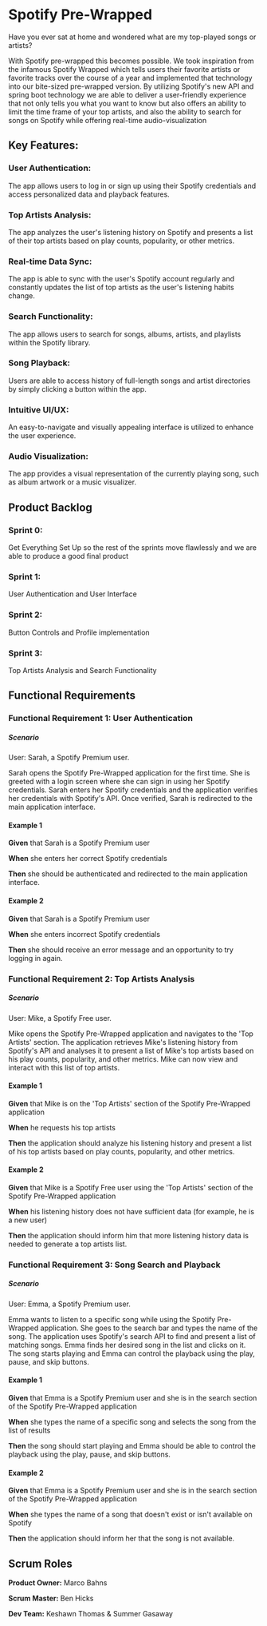 # Spotify Pre-Wrapped
Have you ever sat at home and wondered what are my top-played songs or artists?

With Spotify pre-wrapped this becomes possible. We took inspiration from the infamous Spotify Wrapped which tells users their favorite artists or favorite tracks over the course of a year and implemented that technology into our bite-sized pre-wrapped version. By utilizing Spotify's new API and spring boot technology we are able to deliver a user-friendly experience that not only tells you what you want to know but  also offers an ability to limit the time frame of your top artists, and also the ability to search for songs on Spotify while offering real-time audio-visualization


## Key Features:
### **User Authentication:** 
The app allows users to log in or sign up using their Spotify credentials and access personalized data and playback features.

### **Top Artists Analysis:** 
The app analyzes the user's listening history on Spotify and presents a list of their top artists based on play counts, popularity, or other metrics.

### **Real-time Data Sync:** 
The app is able to sync with the user's Spotify account regularly and constantly updates the list of top artists as the user's listening habits change.

### **Search Functionality:** 
The app allows users to search for songs, albums, artists, and playlists within the Spotify library.

### **Song Playback:** 
Users are able to access history of full-length songs and artist directories by simply clicking a button within the app.

### **Intuitive UI/UX:** 
An easy-to-navigate and visually appealing interface is utilized to enhance the user experience.

### **Audio Visualization:** 
The app provides a visual representation of the currently playing song, such as album artwork or a music visualizer.

## Product Backlog
### Sprint 0:
Get Everything Set Up so the rest of the sprints move flawlessly and we are able to produce a good final product

### Sprint 1:
User Authentication and User Interface

### Sprint 2:
Button Controls and Profile implementation 

### Sprint 3:
Top Artists Analysis and Search Functionality

## Functional Requirements
### Functional Requirement 1: User Authentication
##### Scenario
User: Sarah, a Spotify Premium user.

Sarah opens the Spotify Pre-Wrapped application for the first time. She is greeted with a login screen where she can sign in using her 
Spotify credentials. Sarah enters her Spotify credentials and the application verifies her credentials with Spotify's API. Once verified, 
Sarah is redirected to the main application interface.

#### Example 1
**Given** that Sarah is a Spotify Premium user

**When** she enters her correct Spotify credentials

**Then** she should be authenticated and redirected to the main application interface.

#### Example 2
**Given** that Sarah is a Spotify Premium user

**When** she enters incorrect Spotify credentials

**Then** she should receive an error message and an opportunity to try logging in again.

### Functional Requirement 2: Top Artists Analysis
##### Scenario
User: Mike, a Spotify Free user.

Mike opens the Spotify Pre-Wrapped application and navigates to the 'Top Artists' section. The application retrieves 
Mike's listening history from Spotify's API and analyses it to present a list of Mike's top artists based on his play counts, 
popularity, and other metrics. Mike can now view and interact with this list of top artists.

#### Example 1
**Given** that Mike is on the 'Top Artists' section of the Spotify Pre-Wrapped application

**When** he requests his top artists

**Then** the application should analyze his listening history and present a list of his top artists based on play counts, popularity, and other metrics.

#### Example 2
**Given** that Mike is a Spotify Free user using the 'Top Artists' section of the Spotify Pre-Wrapped application

**When** his listening history does not have sufficient data (for example, he is a new user)

**Then** the application should inform him that more listening history data is needed to generate a top artists list.

### Functional Requirement 3: Song Search and Playback
##### Scenario
User: Emma, a Spotify Premium user.

Emma wants to listen to a specific song while using the Spotify Pre-Wrapped application. She goes to the search bar and types the name of the song. 
The application uses Spotify's search API to find and present a list of matching songs. Emma finds her desired song in the list and clicks on it. 
The song starts playing and Emma can control the playback using the play, pause, and skip buttons.

#### Example 1
**Given** that Emma is a Spotify Premium user and she is in the search section of the Spotify Pre-Wrapped application

**When** she types the name of a specific song and selects the song from the list of results

**Then** the song should start playing and Emma should be able to control the playback using the play, pause, and skip buttons.

#### Example 2
**Given** that Emma is a Spotify Premium user and she is in the search section of the Spotify Pre-Wrapped application

**When** she types the name of a song that doesn't exist or isn't available on Spotify

**Then** the application should inform her that the song is not available.

## Scrum Roles
**Product Owner:** Marco Bahns

**Scrum Master:** Ben Hicks

**Dev Team:** Keshawn Thomas & Summer Gasaway
